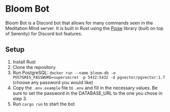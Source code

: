 # Bloom Bot

Bloom Bot is a Discord bot that allows for many commands seen in the Meditation Mind server. It 
is built in Rust using the [Poise](https://docs.rs/poise/0.6.1/poise/index.html) library (built on top of Serenity) for Discord bot features.

## Setup

1. Install Rust
2. Clone the repository
3. Run PostgreSQL: `docker run --name bloom-db -e POSTGRES_PASSWORD=supersecret -p 5432:5432 -d pgvector/pgvector:1.7` (choose any password you would like)
4. Copy the `.env.example` file to `.env` and fill in the necessary values. Be sure to set the password in the DATABASE_URL to the one you chose in step 3.
5. Run `cargo run` to start the bot


